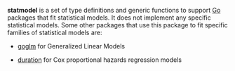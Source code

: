 __statmodel__ is a set of type definitions and generic functions to
support [Go](http://golang.org) packages that fit statistical models.
It does not implement any specific statistical models.  Some other
packages that use this package to fit specific families of statistical
models are:

* [goglm](http://github.com/kshedden/goglm) for Generalized Linear
Models

* [duration](http://github.com/kshedden/duration) for Cox proportional
  hazards regression models
